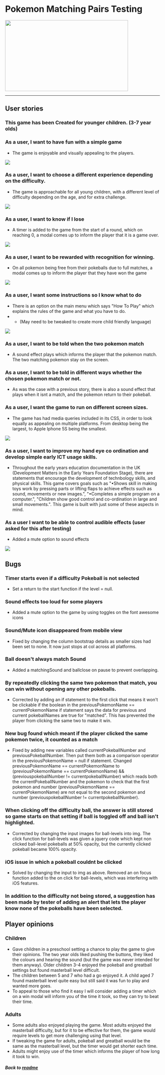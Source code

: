 # Pokemon Matching Pairs Testing

<img src="assets/images/poke-logo.png" width="400" height="230" />

---

## User stories

### This game has been Created for younger children. (3-7 year olds)

### As a user, I want to have fun with a simple game

- The game is enjoyable and visually appealing to the players. 

<img src="assets/images/gameplay.png">

### As a user, I want to choose a different experience depending on the difficulty. 

-  The game is approachable for all young children, with a different level of difficulty depending on the age, and for extra challenge.

<img src="assets/images/difficulty.png">

### As a user, I want to know if I lose

- A timer is added to the game from the start of a round, which on reaching 0, a modal comes up to inform the player that it is a game over.

<img src="assets/images/losing.png">

### As a user, I want to be rewarded with recognition for winning. 

- On all pokemon being free from their pokeballs due to full matches, a modal comes up to inform the player that they have won the game

<img src="assets/images/winning.png">

### As a user, I want some instructions so I know what to do

- There is an option on the main menu which says "How To Play" which explains the rules of the game and what you have to do. 
- - (May need to be tweaked to create more child friendly language)  

<img src="assets/images/instructions.png">

### As a user, I want to be told when the two pokemon match

- A sound effect plays which informs the player that the pokemon match. The two matching pokemon stay on the screen.

### As a user, I want to be told in different ways whether the chosen pokemon match or not.
- As was the case with a previous story, there is also a sound effect that plays when it isnt a match, and the pokemon return to their pokeball.

### As a user, I want the game to run on different screen sizes.

- The game has had media queries included in its CSS, in order to look equally as appealing on multiple platforms. From desktop being the largest, to Apple Iphone 5S being the smallest.

<img src="assets/images/usresponsive.png">

### As a user, I want to improve my hand eye co ordination and develop simple early ICT usage skills. 
- Throughout the early years education documentation in the UK (Development Matters in the Early Years Foundation Stage), there are statements that encourage the development of technbology skills, and physical skills. This game covers goals such as "•Shows skill in making toys work by pressing parts or lifting
flaps to achieve effects such as sound, movements or new images.", "•Completes a simple program on a computer.", "Children show good control and co-ordination in large and small movements.". This game is built with just some of these aspects in mind.

### As a user I want to be able to control audible effects (user asked for this after testing)
- Added a mute option to sound effects

<img src="assets/images/mute.png">

## Bugs

### Timer starts even if a difficulty Pokeball is not selected

- Set a return to the start function if the level = null. 

### Sound effects too loud for some players

- Added a mute option to the game by using toggles on the font awesome icons

### Sound/Mute icon disappeared from mobile view

- Fixed by changing the column bootstrap details as smaller sizes had been set to none. It now just stops at col across all platforms. 

### Ball doesn't always match Sound

- Added a matchingSound and ballclose on pause to prevent overlapping. 

### By repeatedly clicking the same two pokemon that match, you can win without opening any other pokeballs. 

- Corrected by adding an if statement to the first click that means it won't be clickable if the boolean in the previousPokemonName == currentPokemonName
if statement says the data for previous and current pokeballNames are true for "matched". This has prevented the player from clicking the same two to make it win.

### New bug found which meant if the player clicked the same pokemon twice, it counted as a match

- Fixed by adding new variables called currentPokeballNumber and previousPokeballNumber. Then put them both as a comparison operator in the previousPokemonName = null if statement. 
Changed previousPokemonName == currentPokemonName to (previousPokemonName == currentPokemonName) && (previouspokeballNumber != currentpokeballNumber) which reads both the currentPokeballNumber
and the pokemon to check that the first pokemon and number (previousPokemonName == currentPokemonName) are not equal to the second pokemon and number (previouspokeballNumber != currentpokeballNumber).

### When clicking off the difficulty ball, the answer is still stored so game starts on that setting if ball is toggled off and ball isn't highlighted. 

- Corrected by changing the input images for ball-levels into img. The click function for ball-levels was given a jquery code which kept non clicked ball-level pokeballs at 50% opacity,
but the currently clicked pokeball became 100% opacity.

### iOS issue in which a pokeball couldnt be clicked

- Solved by changing the input to img as above. Removed an on focus function added to the on click for ball-levels, which was interfering with iOS features.

### In addition to the difficulty not being stored, a suggestion has been made by tester of adding an alert that lets the player know none of the pokeballs have been selected.

## Player opinions

### Children
- Gave children in a preschool setting a chance to play the game to give their opinions. The two year olds liked pushing the buttons, they liked the colours and hearing the sound (but the game was never intended for them anyway). Older children 3-4 enjoyed the pokeball and greatball settings but found masterball level difficult. 
- The children between 5 and 7 who had a go enjoyed it. A child aged 7 found masterball level quite easy but still said it was fun to play and wanted more goes. 
- To appeal to those who find it easy I will consider adding a timer which on a win modal will inform you of the time it took, so they can try to beat their time. 

### Adults
- Some adults also enjoyed playing the game. Most adults enjoyed the masterball difficulty, but for it to be effective for them, the game would require levels to get more challenging using that level. 
- If tweaking the game for adults, pokeball and greatball would be the same as the masterball level, but the timer would get shorter each time.
- Adults might enjoy use of the timer which informs the player of how long it took to win. 

##### Back to [readme](README.md)